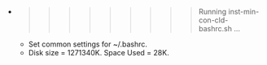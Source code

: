 * >>>>>>>>> Running inst-min-con-cld-bashrc.sh ...
  * Set common settings for ~/.bashrc.
  * Disk size = 1271340K. Space Used = 28K.

